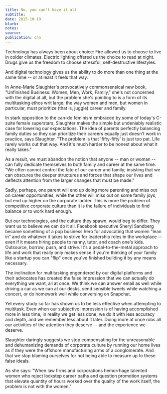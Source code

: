 ```yaml
---
title: No, you can't have it all
subtitle:
date: 2015-10-19
blurb:
notes:
source:
publication: cnn
---
```


Technology has always been about choice: Fire allowed us to choose to live in colder climates. Electric lighting offered us the choice to read at night. Drugs give us the freedom to choose stressful, self-destructive lifestyles.

And digital technology gives us the ability to do more than one thing at the same time -- or at least it feels that way.

In Anne-Marie Slaughter's provocatively commonsensical new book, "Unfinished Business: Women, Men, Work, Family," she's not concerned with the digital at all, but the problem she's pointing to is a form of its multitasking ethos writ large: the way women and men, but women in particular, must prioritize (that is, juggle) career and family.

In stark opposition to the can-do feminism embraced by some of today's C-suite female superstars, Slaughter makes the simple but undeniably realistic case for lowering our expectations. The idea of parents perfectly balancing family duties so they can prioritize their careers equally just doesn't work in practice, says Slaughter. "The problem is that 'fifty-fifty' is just too pat. Life rarely works out that way. And it's much harder to be honest about what it really takes."

As a result, we must abandon the notion that anyone -- man or woman -- can fully dedicate themselves to both family and career at the same time. "We often cannot control the fate of our career and family; insisting that we can obscures the deeper structures and forces that shape our lives and deflects attention from the larger changes that must be made."

Sadly, perhaps, one parent will end up doing more parenting and miss out on career opportunities, while the other will miss out on some family joys, but end up higher on the corporate ladder. This is more the problem of competitive corporate culture than it is the failure of individuals to find balance or to work hard enough.

But our technologies, and the culture they spawn, would beg to differ. They want us to believe we can do it all. Facebook executive Sheryl Sandberg became something of a pop business hero for advocating that women "lean in" and do whatever it takes to strive for leadership roles in the workplace -- even if it means hiring people to nanny, tutor, and coach one's kids. Outsource, borrow, push, and strive. It's a pedal-to-the-metal approach to life and work that really only makes sense if you're thinking of your family like a startup you can "flip" once you've finished building it by any means necessary.

The inclination for multitasking engendered by our digital platforms and their advocates has created the false impression that we can actually do everything we want, all at once. We think we can answer email as well while driving a car as we can at our desks, send sensible tweets while watching a concert, or do homework well while conversing on Snapchat.

Yet every study so far has shown us to be less effective when attempting to multitask. Even when our subjective impression is of having accomplished more in less time, in reality we get less done, we do it with less accuracy and depth, and we remember less about it later. Doing more at once robs all our activities of the attention they deserve -- and the experience we deserve.

Slaughter daringly suggests we stop compensating for the unreasonable and dehumanizing demands of corporate culture by running our home lives as if they were the offshore manufacturing arms of a conglomerate. And that we stop blaming ourselves for not being able to measure up to these false ideals.

As she says: "When law firms and corporations hemorrhage talented women who reject lockstep career paths and question promotion systems that elevate quantity of hours worked over the quality of the work itself, the problem is not with the women."
